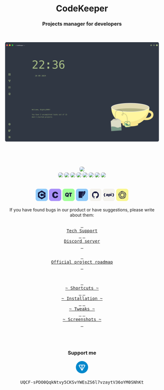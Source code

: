 <div class="header" align="center">
    <h1 align="center">CodeKeeper</h1>
    <h3 align="center">Projects manager for developers</h3>
    <br><br>
    <img src="imgs/1.png" />
    <br><br>
</div>

<br><br>
<div align="center">
    <a href="./LICENSE.md"><img  class="badge" src="https://img.shields.io/github/license/Nighty3098/CodeKeeper?style=for-the-badge&color=a6e0b8&logoColor=ffffff&labelColor=1c1c29"  height="23px" style="border-radius: 5px;"/></a><br>
    <img class="badge" src="https://img.shields.io/github/issues-pr/Nighty3098/CodeKeeper?style=for-the-badge&color=ef9f9c&logoColor=85e185&labelColor=1c1c29" height="23px" style="border-radius: 5px;" />
    <img class="badge" src="https://img.shields.io/github/release/Nighty3098/CodeKeeper?style=for-the-badge&color=7589d5&logoColor=ffffff&labelColor=1c1c29" height="23px" style="border-radius: 5px;"/>
    <img class="badge" src="https://img.shields.io/github/issues/Nighty3098/CodeKeeper?style=for-the-badge&color=dbb6ed&logoColor=ffffff&labelColor=1c1c29"  height="23px" style="border-radius: 5px;"/>
    <img class="badge" src="https://img.shields.io/github/downloads/Nighty3098/CodeKeeper/total?style=for-the-badge&color=e0ea9d&logoColor=D9E0EE&labelColor=171b22" height="23px" style="border-radius: 5px;"/>
    <img src="https://img.shields.io/github/commit-activity/t/Nighty3098/CodeKeeper?style=for-the-badge&color=a6e0b8&logoColor=D9E0EE&labelColor=171b22" height="23px" style="border-radius: 5px;"/>
    <img src="https://img.shields.io/github/languages/count/Nighty3098/CodeKeeper?style=for-the-badge&color=ea9de7&logoColor=D9E0EE&labelColor=171b22" height="23px" style="border-radius: 5px;"/>
    <img class="badge" src="https://img.shields.io/github/stars/Nighty3098/CodeKeeper?style=for-the-badge&color=eed49f&logoColor=D9E0EE&labelColor=1c1c29" height="23px" style="border-radius: 5px;"/>
    <img class="badge" src="https://img.shields.io/github/forks/Nighty3098/CodeKeeper?style=for-the-badge&color=9dc3ea&logoColor=D9E0EE&labelColor=1c1c29"  height="23px" style="border-radius: 5px;"/>
    <br><br><br>
    <img src="https://github.com/Nighty3098/DevIcons/blob/main/badges/badges_cpp.png?raw=true" height="40px" />
    <img src="https://github.com/Nighty3098/DevIcons/blob/main/badges/badges_c.png?raw=true" height="40px" />
    <img src="https://github.com/Nighty3098/DevIcons/blob/main/badges/badges_qt.png?raw=true" height="40px" />
    <img src="https://github.com/Nighty3098/DevIcons/blob/main/badges/badges_sqlite.png?raw=true" height="40px" />
    <img src="https://github.com/Nighty3098/DevIcons/blob/main/badges/badges_git.png?raw=true" height="40px" />
    <img src="https://github.com/Nighty3098/DevIcons/blob/main/badges/badges_api.png?raw=true" height="40px" />
    <img src="https://github.com/Nighty3098/DevIcons/blob/main/badges/badges_codekeeper.png?raw=true" height="40px" />
    <br><br>
    If you have found bugs in our product or have suggestions, please write about them:
    <br><br>
    <a href="https://t.me/DXS_TechSupport_bot"><kbd> <br>Tech Support<br> </kbd></a>  <a href="https://discord.gg/tnHSEc2cZv"><kbd> <br>Discord server<br> </kbd></a>
    <br><br>
    </a>  <a href="[https://discord.gg/tnHSEc2cZv](https://github.com/Nighty3098/CodeKeeper/issues/132)"><kbd> <br>Official project roadmap<br> </kbd></a>
    <br><br><br>
    <a href="doc/Shortcuts.md"><kbd> <br> ~ Shortcuts ~ <br> </kbd></a> <a href="doc/Installation.md"><kbd> <br> ~ Installation ~ <br> </kbd></a> <a href="doc/Tweaks.md"><kbd> <br> ~ Tweaks ~ <br> </kbd></a> <a href="doc/Screenshots.md"><kbd> <br> ~ Screenshots ~ <br> </kbd></a>
</div>

<div align="center">
    <br><br><br>
    <h3>Support me</h3>
    <img src="imgs/toncoin.png" width="40px"/>
    <br>
    <kbd><br>UQCF-sPDO0QqkNtvy5CKSvYWEsZS6l7vzaytV36oYM0SNhKt<br></kbd>
</div>
